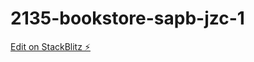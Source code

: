 # 2135-bookstore-sapb-jzc-1

[Edit on StackBlitz ⚡️](https://stackblitz.com/edit/github-eegfa5-yq7iv7)
